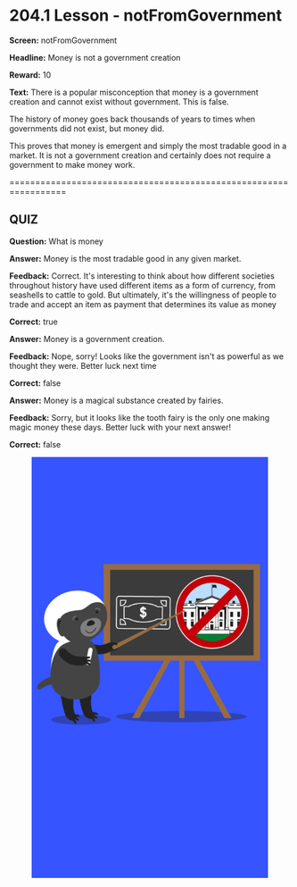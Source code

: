 # 204.1 Lesson - notFromGovernment

**Screen:** notFromGovernment

**Headline:** Money is not a government creation

**Reward:** 10

**Text:** There is a popular misconception that money is a government creation and cannot exist without government. This is false.

The history of money goes back thousands of years to times when governments did not exist, but money did.

This proves that money is emergent and simply the most tradable good in a market. It is not a government creation and certainly does not require a government to make money work.


=================================================================

## QUIZ

**Question:** What is money


**Answer:** Money is the most tradable good in any given market.

**Feedback:** Correct. It&#x27;s interesting to think about how different societies throughout history have used different items as a form of currency, from seashells to cattle to gold. But ultimately, it&#x27;s the willingness of people to trade and accept an item as payment that determines its value as money

**Correct:** true

**Answer:** Money is a government creation.

**Feedback:** Nope, sorry! Looks like the government isn&#x27;t as powerful as we thought they were. Better luck next time

**Correct:** false

**Answer:** Money is a magical substance created by fairies.

**Feedback:** Sorry, but it looks like the tooth fairy is the only one making magic money these days. Better luck with your next answer!

**Correct:** false


<figure><img src="../.gitbook/assets/204-01.png" alt=""><figcaption></figcaption></figure>

